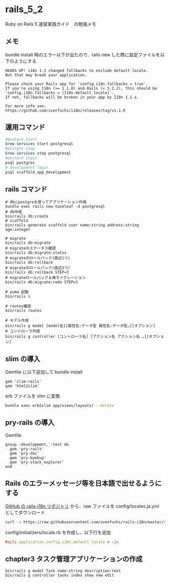 # rails_5_2

Ruby on Rails 5 速習実践ガイド　の勉強メモ

## メモ

bundle install 時のエラー以下が出たので、rails new した際に設定ファイルを以下のようにする

```
HEADS UP! i18n 1.1 changed fallbacks to exclude default locale.
But that may break your application.

Please check your Rails app for 'config.i18n.fallbacks = true'.
If you're using I18n (>= 1.1.0) and Rails (< 5.2.2), this should be
'config.i18n.fallbacks = [I18n.default_locale]'.
If not, fallbacks will be broken in your app by I18n 1.1.x.

For more info see:
https://github.com/svenfuchs/i18n/releases/tag/v1.1.0
```

## 運用コマンド

```bash
#postgre start
brew services start postgresql
#postgre stop
brew services stop postgresql
#postgre login
psql postgres
# development login
psql scaffold_app_development

```

## rails コマンド

```
# dbにpostgreを使ってアプリケーション作成
bundle exec rails new taskleaf -d postgresql
# db作成
bin/rails db:create
# scaffold
bin/rails generate scaffold user name:string address:string age:integer

# migrate
bin/rails db:migrate
# migrateのステータス確認
bin/rails db:migrate:status
# migrateのロールバック(直近1つ)
bin/rails db:rollback
# migrateのロールバック(直近3つ)
bin/rails db:rollback STEP=3
# migrateロールバック＆再マイグレーション
bin/rails db:migrate:redo STEP=3

# puma 起動
bin/rails s

# routes確認
bin/rails routes

# モデル作成
bin/rails g model [model名][属性名:データ型 属性名:データ型…][オプション]
# コントローラ作成
bin/rails g controller [コントローラ名] [アクション名 アクション名 …][オプション]
```

## slim の導入

Gemfile に以下追加して bundle install

```ruby:Gemfile
gem 'slim-rails'
gem 'html2slim'
```

erb ファイルを slim に変換

```zsh
bundle exec erb2slim app/views/layouts/ --delete
```

## pry-rails の導入

Gemfile

```ruby:Gemfile
group :development, :test do
  gem 'pry-rails'
  gem 'pry-doc'
  gem 'pry-byebug'
  gem 'pry-stack_explorer'
end
```

## Rails のエラーメッセージ等を日本語で出せるようにする

[GitHub の rails-i18n リポジトリ](https://github.com/svenfuchs/rails-i18n/) から、raw ファイルを config/locales.ja.yml としてダウンロード

```zsh
curl -s https://raw.githubusercontent.com/svenfuchs/rails-i18n/master/rails/locale/ja.yml -o config/locales/ja.yml
```

config/initializers/locale.rb を作成し、以下行を追加

```ruby:loale.rb
Rails.application.config.i18n.default_locale = :ja
```

## chapter3 タスク管理アプリケーションの作成

```zsh:
bin/rails g model Task name:string description:text
bin/rails g controller tasks index show new edit
```
